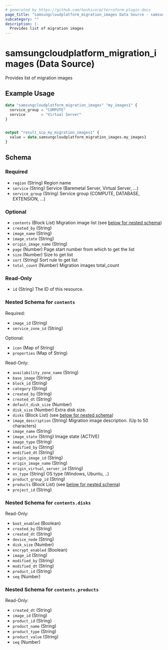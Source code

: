 ```yaml
---
# generated by https://github.com/hashicorp/terraform-plugin-docs
page_title: "samsungcloudplatform_migration_images Data Source - samsungcloudplatform"
subcategory: ""
description: |-
  Provides list of migration images
---
```


# samsungcloudplatform_migration_images (Data Source)

Provides list of migration images

## Example Usage

```terraform
data "samsungcloudplatform_migration_images" "my_images1" {
  service_group = "COMPUTE"
  service       = "Virtual Server"
}


output "result_scp_my_migration_images1" {
  value = data.samsungcloudplatform_migration_images.my_images1
}
```

<!-- schema generated by tfplugindocs -->
## Schema

### Required

- `region` (String) Region name
- `service` (String) Service (Baremetal Server, Virtual Server, ...)
- `service_group` (String) Service group (COMPUTE, DATABASE, EXTENSION, ...)

### Optional

- `contents` (Block List) Migration image list (see [below for nested schema](#nestedblock--contents))
- `created_by` (String)
- `image_name` (String)
- `image_state` (String)
- `origin_image_name` (String)
- `page` (Number) Page start number from which to get the list
- `size` (Number) Size to get list
- `sort` (String) Sort rule to get list
- `total_count` (Number) Migration images total_count

### Read-Only

- `id` (String) The ID of this resource.

<a id="nestedblock--contents"></a>
### Nested Schema for `contents`

Required:

- `image_id` (String)
- `service_zone_id` (String)

Optional:

- `icon` (Map of String)
- `properties` (Map of String)

Read-Only:

- `availability_zone_name` (String)
- `base_image` (String)
- `block_id` (String)
- `category` (String)
- `created_by` (String)
- `created_dt` (String)
- `default_disk_size` (Number)
- `disk_size` (Number) Extra disk size.
- `disks` (Block List) (see [below for nested schema](#nestedblock--contents--disks))
- `image_description` (String) Migration image description. (Up to 50 characters)
- `image_name` (String)
- `image_state` (String) Image state (ACTIVE)
- `image_type` (String)
- `modified_by` (String)
- `modified_dt` (String)
- `origin_image_id` (String)
- `origin_image_name` (String)
- `origin_virtual_server_id` (String)
- `os_type` (String) OS type (Windows, Ubuntu, ..)
- `product_group_id` (String)
- `products` (Block List) (see [below for nested schema](#nestedblock--contents--products))
- `project_id` (String)

<a id="nestedblock--contents--disks"></a>
### Nested Schema for `contents.disks`

Read-Only:

- `boot_enabled` (Boolean)
- `created_by` (String)
- `created_dt` (String)
- `device_node` (String)
- `disk_size` (Number)
- `encrypt_enabled` (Boolean)
- `image_id` (String)
- `modified_by` (String)
- `modified_dt` (String)
- `product_id` (String)
- `seq` (Number)


<a id="nestedblock--contents--products"></a>
### Nested Schema for `contents.products`

Read-Only:

- `created_dt` (String)
- `image_id` (String)
- `product_id` (String)
- `product_name` (String)
- `product_type` (String)
- `product_value` (String)
- `seq` (Number)


